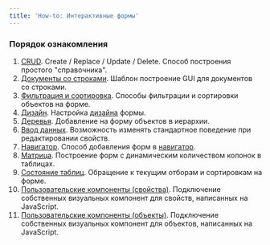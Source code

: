 ```yaml
---
title: 'How-to: Интерактивные формы'
---
```


### Порядок ознакомления

1. [CRUD](How-to_CRUD.md). Create / Replace / Update / Delete. Способ построения простого "справочника".
2. [Документы со строками](How-to_Documents_with_lines.md). Шаблон построение GUI для документов со строками.
3. [Фильтрация и сортировка](How-to_Filtering_and_ordering.md). Способы фильтрации и сортировки объектов на форме.
4. [Дизайн](How-to_Design.md). Настройка [дизайна](Form_design.md) формы.
5. [Деревья](How-to_Trees.md). Добавление на форму объектов в иерархии.
6. [Ввод данных](How-to_Data_entry.md). Возможность изменять стандартное поведение при редактировании свойств.
7. [Навигатор](How-to_Navigator.md). Способ добавления форм в [навигатор](Navigator.md).
8. [Матрица](How-to_Matrix.md). Построение форм с динамическим количеством колонок в таблицах.
9. [Состояние таблиц](How-to_Table_status.md). Обращение к текущим отборам и сортировкам на форме.  
10. [Пользовательские компоненты (свойства)](How-to_Custom_components_properties.md). Подключение собственных визуальных компонент для свойств, написанных на JavaScript.
11. [Пользовательские компоненты (объекты)](How-to_Custom_components_objects.md). Подключение собственных визуальных компонент для объектов, написанных на JavaScript.
 
